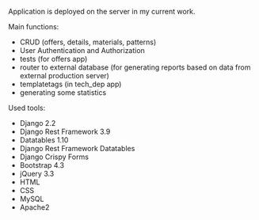 Application is deployed on the server in my current work.

Main functions:
- CRUD (offers, details, materials, patterns)
- User Authentication and Authorization
- tests (for offers app)
- router to external database (for generating reports based on data from external production server)
- templatetags (in tech_dep app)
- generating some statistics


Used tools:
- Django 2.2
- Django Rest Framework 3.9
- Datatables 1.10
- Django Rest Framework Datatables
- Django Crispy Forms
- Bootstrap 4.3
- jQuery 3.3
- HTML
- CSS
- MySQL
- Apache2